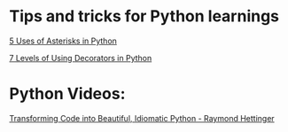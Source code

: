 # Tips and tricks for Python learnings

[5 Uses of Asterisks in Python](https://medium.com/techtofreedom/5-uses-of-asterisks-in-python-3007911c198f)

[7 Levels of Using Decorators in Python](https://medium.com/techtofreedom/7-levels-of-using-decorators-in-python-370473fcbe76)

# Python Videos:
[Transforming Code into Beautiful, Idiomatic Python - Raymond Hettinger](https://www.youtube.com/watch?v=OSGv2VnC0go)